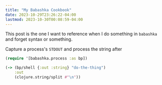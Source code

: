 ```yaml
---
title: "My Babashka Cookbook"
date: 2023-10-29T23:26:22-04:00
lastmod: 2023-10-30T00:08:59-04:00
---
```


This post is the one I want to reference when I do something in `babashka` and forget syntax or
something.

Capture a process's `STDOUT` and process the string after

```clojure
(require '[babashka.process :as bp])

(-> (bp/shell {:out :string} "do-the-thing")
    :out
    (clojure.string/split #"\n"))
```

